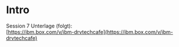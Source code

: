 # Intro

Session 7 Unterlage \(folgt\):  
[https://ibm.box.com/v/ibm-drvtechcafe](https://ibm.box.com/v/ibm-drvtechcafe)

